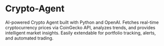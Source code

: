 # Crypto-Agent
AI-powered Crypto Agent built with Python and OpenAI. Fetches real-time cryptocurrency prices via CoinGecko API, analyzes trends, and provides intelligent market insights. Easily extendable for portfolio tracking, alerts, and automated trading.
